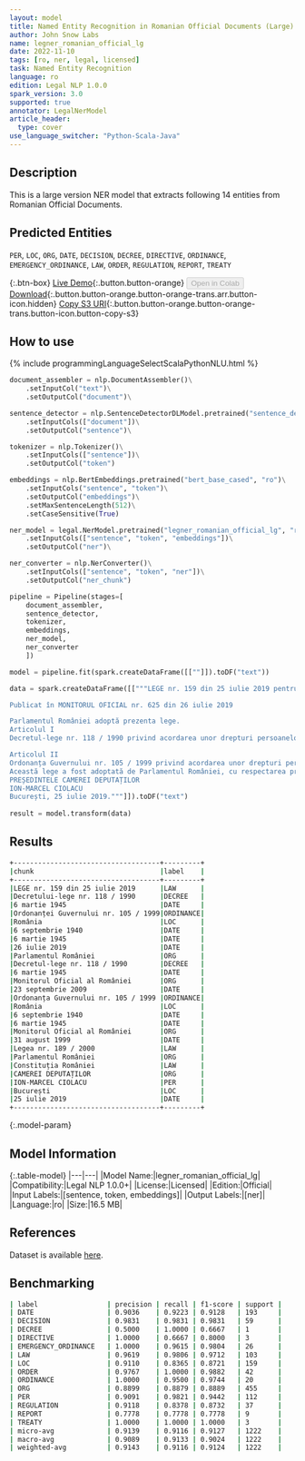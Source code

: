 ```yaml
---
layout: model
title: Named Entity Recognition in Romanian Official Documents (Large)
author: John Snow Labs
name: legner_romanian_official_lg
date: 2022-11-10
tags: [ro, ner, legal, licensed]
task: Named Entity Recognition
language: ro
edition: Legal NLP 1.0.0
spark_version: 3.0
supported: true
annotator: LegalNerModel
article_header:
  type: cover
use_language_switcher: "Python-Scala-Java"
---
```


## Description

This is a large version NER model that extracts following 14 entities from Romanian Official Documents.

## Predicted Entities

`PER`, `LOC`, `ORG`, `DATE`, `DECISION`, `DECREE`, `DIRECTIVE`, `ORDINANCE`, `EMERGENCY_ORDINANCE`, `LAW`, `ORDER`, `REGULATION`, `REPORT`, `TREATY`

{:.btn-box}
[Live Demo](https://demo.johnsnowlabs.com/legal/LEGNER_ROMANIAN_OFFICIAL/){:.button.button-orange}
<button class="button button-orange" disabled>Open in Colab</button>
[Download](https://s3.amazonaws.com/auxdata.johnsnowlabs.com/legal/models/legner_romanian_official_lg_ro_1.0.0_3.0_1668084251147.zip){:.button.button-orange.button-orange-trans.arr.button-icon.hidden}
[Copy S3 URI](s3://auxdata.johnsnowlabs.com/legal/models/legner_romanian_official_lg_ro_1.0.0_3.0_1668084251147.zip){:.button.button-orange.button-orange-trans.button-icon.button-copy-s3}

## How to use



<div class="tabs-box" markdown="1">
{% include programmingLanguageSelectScalaPythonNLU.html %}

```python
document_assembler = nlp.DocumentAssembler()\
    .setInputCol("text")\
    .setOutputCol("document")\

sentence_detector = nlp.SentenceDetectorDLModel.pretrained("sentence_detector_dl", "xx")\
    .setInputCols(["document"])\
    .setOutputCol("sentence")\

tokenizer = nlp.Tokenizer()\
    .setInputCols(["sentence"])\
    .setOutputCol("token")

embeddings = nlp.BertEmbeddings.pretrained("bert_base_cased", "ro")\
    .setInputCols("sentence", "token")\
    .setOutputCol("embeddings")\
    .setMaxSentenceLength(512)\
    .setCaseSensitive(True)

ner_model = legal.NerModel.pretrained("legner_romanian_official_lg", "ro", "legal/models")\
    .setInputCols(["sentence", "token", "embeddings"])\
    .setOutputCol("ner")\

ner_converter = nlp.NerConverter()\
    .setInputCols(["sentence", "token", "ner"])\
    .setOutputCol("ner_chunk")

pipeline = Pipeline(stages=[
    document_assembler,
    sentence_detector,
    tokenizer,
    embeddings,
    ner_model,
    ner_converter   
    ])

model = pipeline.fit(spark.createDataFrame([[""]]).toDF("text"))

data = spark.createDataFrame([["""LEGE nr. 159 din 25 iulie 2019 pentru modificarea și completarea Decretului-lege nr. 118 / 1990 privind acordarea unor drepturi persoanelor persecutate din motive politice de dictatura instaurată cu începere de la 6 martie 1945, precum și celor deportate în străinătate ori constituite în prizonieri și pentru modificarea Ordonanței Guvernului nr. 105 / 1999 privind acordarea unor drepturi persoanelor persecutate de către regimurile instaurate în România cu începere de la 6 septembrie 1940 până la 6 martie 1945 din motive etnice

Publicat în MONITORUL OFICIAL nr. 625 din 26 iulie 2019

Parlamentul României adoptă prezenta lege.
Articolul I
Decretul-lege nr. 118 / 1990 privind acordarea unor drepturi persoanelor persecutate din motive politice de dictatura instaurată cu începere de la 6 martie 1945, precum și celor deportate în străinătate ori constituite în prizonieri, republicat în Monitorul Oficial al României, Partea I, nr. 631 din 23 septembrie 2009, cu modificările și completările ulterioare, se modifică și se completează după cum urmează:

Articolul II
Ordonanța Guvernului nr. 105 / 1999 privind acordarea unor drepturi persoanelor persecutate de către regimurile instaurate în România cu începere de la 6 septembrie 1940 până la 6 martie 1945 din motive etnice, publicată în Monitorul Oficial al României, Partea I, nr. 426 din 31 august 1999, aprobată cu modificări și completări prin Legea nr. 189 / 2000, cu modificările și completările ulterioare, se modifică după cum urmează:
Această lege a fost adoptată de Parlamentul României, cu respectarea prevederilor art. 75 și ale art. 76 alin. (2) din Constituția României, republicată.
PREȘEDINTELE CAMEREI DEPUTAȚILOR
ION-MARCEL CIOLACU
București, 25 iulie 2019."""]]).toDF("text")
                             
result = model.transform(data)
```

</div>

## Results

```bash
+------------------------------------+---------+
|chunk                               |label    |
+------------------------------------+---------+
|LEGE nr. 159 din 25 iulie 2019      |LAW      |
|Decretului-lege nr. 118 / 1990      |DECREE   |
|6 martie 1945                       |DATE     |
|Ordonanței Guvernului nr. 105 / 1999|ORDINANCE|
|România                             |LOC      |
|6 septembrie 1940                   |DATE     |
|6 martie 1945                       |DATE     |
|26 iulie 2019                       |DATE     |
|Parlamentul României                |ORG      |
|Decretul-lege nr. 118 / 1990        |DECREE   |
|6 martie 1945                       |DATE     |
|Monitorul Oficial al României       |ORG      |
|23 septembrie 2009                  |DATE     |
|Ordonanța Guvernului nr. 105 / 1999 |ORDINANCE|
|România                             |LOC      |
|6 septembrie 1940                   |DATE     |
|6 martie 1945                       |DATE     |
|Monitorul Oficial al României       |ORG      |
|31 august 1999                      |DATE     |
|Legea nr. 189 / 2000                |LAW      |
|Parlamentul României                |ORG      |
|Constituția României                |LAW      |
|CAMEREI DEPUTAȚILOR                 |ORG      |
|ION-MARCEL CIOLACU                  |PER      |
|București                           |LOC      |
|25 iulie 2019                       |DATE     |
+------------------------------------+---------+
```

{:.model-param}
## Model Information

{:.table-model}
|---|---|
|Model Name:|legner_romanian_official_lg|
|Compatibility:|Legal NLP 1.0.0+|
|License:|Licensed|
|Edition:|Official|
|Input Labels:|[sentence, token, embeddings]|
|Output Labels:|[ner]|
|Language:|ro|
|Size:|16.5 MB|

## References

Dataset is available [here](https://zenodo.org/record/7025333#.Y2zsquxBx83).

## Benchmarking

```bash
| label                 | precision | recall | f1-score | support |
| DATE                  | 0.9036    | 0.9223 | 0.9128   | 193     |
| DECISION              | 0.9831    | 0.9831 | 0.9831   | 59      |
| DECREE                | 0.5000    | 1.0000 | 0.6667   | 1       |
| DIRECTIVE             | 1.0000    | 0.6667 | 0.8000   | 3       |
| EMERGENCY_ORDINANCE   | 1.0000    | 0.9615 | 0.9804   | 26      |
| LAW                   | 0.9619    | 0.9806 | 0.9712   | 103     |
| LOC                   | 0.9110    | 0.8365 | 0.8721   | 159     |
| ORDER                 | 0.9767    | 1.0000 | 0.9882   | 42      |
| ORDINANCE             | 1.0000    | 0.9500 | 0.9744   | 20      |
| ORG                   | 0.8899    | 0.8879 | 0.8889   | 455     |
| PER                   | 0.9091    | 0.9821 | 0.9442   | 112     |
| REGULATION            | 0.9118    | 0.8378 | 0.8732   | 37      |
| REPORT                | 0.7778    | 0.7778 | 0.7778   | 9       |
| TREATY                | 1.0000    | 1.0000 | 1.0000   | 3       |
| micro-avg             | 0.9139    | 0.9116 | 0.9127   | 1222    |
| macro-avg             | 0.9089    | 0.9133 | 0.9024   | 1222    |
| weighted-avg          | 0.9143    | 0.9116 | 0.9124   | 1222    |
```
